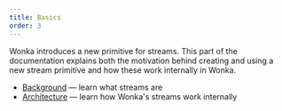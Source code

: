```yaml
---
title: Basics
order: 3
---
```


Wonka introduces a new primitive for streams.
This part of the documentation explains both the motivation
behind creating and using a new stream primitive and how these
work internally in Wonka.

- [Background](./background.md) — learn what streams are
- [Architecture](./architecture.md) — learn how Wonka's streams work internally
